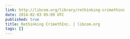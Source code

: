 ```yaml
---
link: http://libcom.org/library/rethinking-crimethinc
date: 2014-02-03 05:09 UTC
published: true
title: Rethinking CrimethInc. | libcom.org
tags: []
---
```



